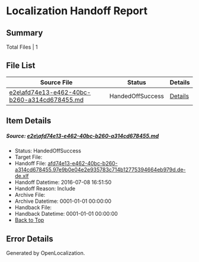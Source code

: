 # <a name='report-top'></a> Localization Handoff Report

## Summary
 Total Files | 1

## File List
 Source File | Status | Details 
 ----------- | ------ | ------- 
 [e2e\afd74e13-e462-40bc-b260-a314cd678455.md](https://github.com/OpenLocalizationTestOrg/oltest/blob/93ef3032302da9a68c0d07d4395d67f74f5b3311/e2e/afd74e13-e462-40bc-b260-a314cd678455.md) | HandedOffSuccess | [Details](#24f0e3808865b7e597dc606eaa1105bedbad7a101)

## Item Details
##### <a name='24f0e3808865b7e597dc606eaa1105bedbad7a101'></a> Source: [e2e\afd74e13-e462-40bc-b260-a314cd678455.md](https://github.com/OpenLocalizationTestOrg/oltest/blob/93ef3032302da9a68c0d07d4395d67f74f5b3311/e2e/afd74e13-e462-40bc-b260-a314cd678455.md)
* Status: HandedOffSuccess
* Target File: 
* Handoff File: [afd74e13-e462-40bc-b260-a314cd678455.97e9b0e04e2e935783c714b12775394664eb979d.de-de.xlf](https://github.com/OpenLocalizationTestOrg/olhandoff-e2e/blob/2bc4fa276fc746f4f1cf5895dcbba2c56440c0bb/ol-handoff/OpenLocalizationTestOrg/oltest-dede-fly/ci/ht/afd74e13-e462-40bc-b260-a314cd678455.97e9b0e04e2e935783c714b12775394664eb979d.de-de.xlf)
* Handoff Datetime: 2016-07-08 16:51:50
* Handoff Reason: Include
* Archive File: 
* Archive Datetime: 0001-01-01 00:00:00
* Handback File: 
* Handback Datetime: 0001-01-01 00:00:00
* [Back to Top](#report-top)


## Error Details

Generated by OpenLocalization.
